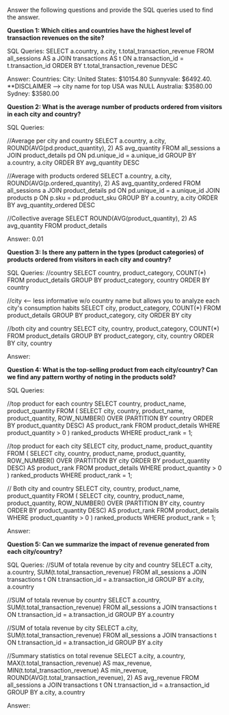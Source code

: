 Answer the following questions and provide the SQL queries used to find the answer.

    
**Question 1: Which cities and countries have the highest level of transaction revenues on the site?**


SQL Queries:
SELECT a.country, a.city, t.total_transaction_revenue FROM all_sessions AS a
JOIN transactions AS t ON a.transaction_id = t.transaction_id
ORDER BY t.total_transaction_revenue DESC


Answer: 
Countries:                      City:
United States: $10154.80        Sunnyvale: $6492.40. **DISCLAIMER --> city name for top USA was NULL
Australia: $3580.00             Sydney: $3580.00





**Question 2: What is the average number of products ordered from visitors in each city and country?**


SQL Queries:

//Average per city and country
SELECT a.country, a.city, ROUND(AVG(pd.product_quantity), 2) AS avg_quantity 
FROM all_sessions a
JOIN product_details pd ON pd.unique_id = a.unique_id
GROUP BY a.country, a.city
ORDER BY avg_quantity DESC

//Average with products ordered
SELECT a.country, a.city, ROUND(AVG(p.ordered_quantity), 2) AS avg_quantity_ordered 
FROM all_sessions a
JOIN product_details pd ON pd.unique_id = a.unique_id
JOIN products p ON p.sku = pd.product_sku
GROUP BY a.country, a.city
ORDER BY avg_quantity_ordered DESC

//Collective average
SELECT ROUND(AVG(product_quantity), 2) AS avg_quantity 
FROM product_details

Answer: 0.01


**Question 3: Is there any pattern in the types (product categories) of products ordered from visitors in each city and country?**


SQL Queries:
//country
SELECT country, product_category, COUNT(*)
FROM product_details
GROUP BY product_category, country
ORDER BY country

//city <-- less informative w/o country name but allows you to analyze each city's consumption habits
SELECT city, product_category, COUNT(*)
FROM product_details
GROUP BY product_category, city
ORDER BY city

//both city and country
SELECT city, country, product_category, COUNT(*)
FROM product_details
GROUP BY product_category, city, country
ORDER BY city, country


Answer: 
    
  

**Question 4: What is the top-selling product from each city/country? Can we find any pattern worthy of noting in the products sold?**


SQL Queries:

//top product for each country
SELECT country, product_name, product_quantity
FROM (
    SELECT city, country, product_name, product_quantity, 
        ROW_NUMBER() OVER (PARTITION BY country ORDER BY product_quantity DESC) AS product_rank
    FROM product_details
    WHERE product_quantity > 0
) ranked_products
WHERE product_rank = 1;

//top product for each city
SELECT city, product_name, product_quantity
FROM (
    SELECT city, country, product_name, product_quantity, 
        ROW_NUMBER() OVER (PARTITION BY city ORDER BY product_quantity DESC) AS product_rank
    FROM product_details
    WHERE product_quantity > 0
) ranked_products
WHERE product_rank = 1;

// Both city and country
SELECT city, country, product_name, product_quantity
FROM (
    SELECT city, country, product_name, product_quantity, 
        ROW_NUMBER() OVER (PARTITION BY city, country ORDER BY product_quantity DESC) AS product_rank
    FROM product_details
    WHERE product_quantity > 0
) ranked_products
WHERE product_rank = 1;



Answer:



**Question 5: Can we summarize the impact of revenue generated from each city/country?**

SQL Queries:
//SUM of totala revenue by city and country
SELECT a.city, a.country, SUM(t.total_transaction_revenue)
FROM all_sessions a
JOIN transactions t ON t.transaction_id = a.transaction_id
GROUP BY a.city, a.country

//SUM of totala revenue by country
SELECT a.country, SUM(t.total_transaction_revenue)
FROM all_sessions a
JOIN transactions t ON t.transaction_id = a.transaction_id
GROUP BY a.country

//SUM of totala revenue by city
SELECT a.city, SUM(t.total_transaction_revenue)
FROM all_sessions a
JOIN transactions t ON t.transaction_id = a.transaction_id
GROUP BY a.city

//Summary statistics on total revenue
SELECT a.city, a.country, 
MAX(t.total_transaction_revenue) AS max_revenue, 
MIN(t.total_transaction_revenue) AS min_revenue,
ROUND(AVG(t.total_transaction_revenue), 2) AS avg_revenue
FROM all_sessions a
JOIN transactions t ON t.transaction_id = a.transaction_id
GROUP BY a.city, a.country


Answer:








